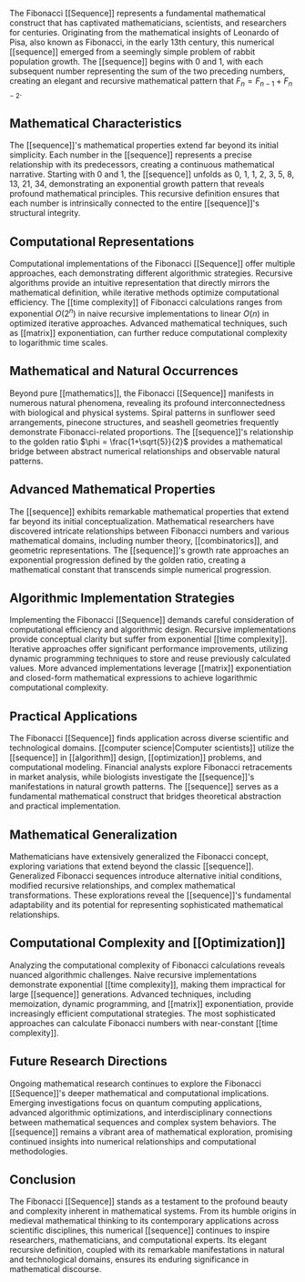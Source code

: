 The Fibonacci [[Sequence]] represents a fundamental mathematical construct that has captivated mathematicians, scientists, and researchers for centuries. Originating from the mathematical insights of Leonardo of Pisa, also known as Fibonacci, in the early 13th century, this numerical [[sequence]] emerged from a seemingly simple problem of rabbit population growth. The [[sequence]] begins with 0 and 1, with each subsequent number representing the sum of the two preceding numbers, creating an elegant and recursive mathematical pattern that $F_n = F_{n-1} + F_{n-2}$.

## Mathematical Characteristics

The [[sequence]]'s mathematical properties extend far beyond its initial simplicity. Each number in the [[sequence]] represents a precise relationship with its predecessors, creating a continuous mathematical narrative. Starting with 0 and 1, the [[sequence]] unfolds as 0, 1, 1, 2, 3, 5, 8, 13, 21, 34, demonstrating an exponential growth pattern that reveals profound mathematical principles. This recursive definition ensures that each number is intrinsically connected to the entire [[sequence]]'s structural integrity.

## Computational Representations

Computational implementations of the Fibonacci [[Sequence]] offer multiple approaches, each demonstrating different algorithmic strategies. Recursive algorithms provide an intuitive representation that directly mirrors the mathematical definition, while iterative methods optimize computational efficiency. The [[time complexity]] of Fibonacci calculations ranges from exponential $O(2^n)$ in naive recursive implementations to linear $O(n)$ in optimized iterative approaches. Advanced mathematical techniques, such as [[matrix]] exponentiation, can further reduce computational complexity to logarithmic time scales.

## Mathematical and Natural Occurrences

Beyond pure [[mathematics]], the Fibonacci [[Sequence]] manifests in numerous natural phenomena, revealing its profound interconnectedness with biological and physical systems. Spiral patterns in sunflower seed arrangements, pinecone structures, and seashell geometries frequently demonstrate Fibonacci-related proportions. The [[sequence]]'s relationship to the golden ratio $\phi = \frac{1+\sqrt{5}}{2}$ provides a mathematical bridge between abstract numerical relationships and observable natural patterns.

## Advanced Mathematical Properties

The [[sequence]] exhibits remarkable mathematical properties that extend far beyond its initial conceptualization. Mathematical researchers have discovered intricate relationships between Fibonacci numbers and various mathematical domains, including number theory, [[combinatorics]], and geometric representations. The [[sequence]]'s growth rate approaches an exponential progression defined by the golden ratio, creating a mathematical constant that transcends simple numerical progression.

## Algorithmic Implementation Strategies

Implementing the Fibonacci [[Sequence]] demands careful consideration of computational efficiency and algorithmic design. Recursive implementations provide conceptual clarity but suffer from exponential [[time complexity]]. Iterative approaches offer significant performance improvements, utilizing dynamic programming techniques to store and reuse previously calculated values. More advanced implementations leverage [[matrix]] exponentiation and closed-form mathematical expressions to achieve logarithmic computational complexity.

## Practical Applications

The Fibonacci [[Sequence]] finds application across diverse scientific and technological domains. [[computer science|Computer scientists]] utilize the [[sequence]] in [[algorithm]] design, [[optimization]] problems, and computational modeling. Financial analysts explore Fibonacci retracements in market analysis, while biologists investigate the [[sequence]]'s manifestations in natural growth patterns. The [[sequence]] serves as a fundamental mathematical construct that bridges theoretical abstraction and practical implementation.

## Mathematical Generalization

Mathematicians have extensively generalized the Fibonacci concept, exploring variations that extend beyond the classic [[sequence]]. Generalized Fibonacci sequences introduce alternative initial conditions, modified recursive relationships, and complex mathematical transformations. These explorations reveal the [[sequence]]'s fundamental adaptability and its potential for representing sophisticated mathematical relationships.

## Computational Complexity and [[Optimization]]

Analyzing the computational complexity of Fibonacci calculations reveals nuanced algorithmic challenges. Naive recursive implementations demonstrate exponential [[time complexity]], making them impractical for large [[sequence]] generations. Advanced techniques, including memoization, dynamic programming, and [[matrix]] exponentiation, provide increasingly efficient computational strategies. The most sophisticated approaches can calculate Fibonacci numbers with near-constant [[time complexity]].

## Future Research Directions

Ongoing mathematical research continues to explore the Fibonacci [[Sequence]]'s deeper mathematical and computational implications. Emerging investigations focus on quantum computing applications, advanced algorithmic optimizations, and interdisciplinary connections between mathematical sequences and complex system behaviors. The [[sequence]] remains a vibrant area of mathematical exploration, promising continued insights into numerical relationships and computational methodologies.

## Conclusion

The Fibonacci [[Sequence]] stands as a testament to the profound beauty and complexity inherent in mathematical systems. From its humble origins in medieval mathematical thinking to its contemporary applications across scientific disciplines, this numerical [[sequence]] continues to inspire researchers, mathematicians, and computational experts. Its elegant recursive definition, coupled with its remarkable manifestations in natural and technological domains, ensures its enduring significance in mathematical discourse.
